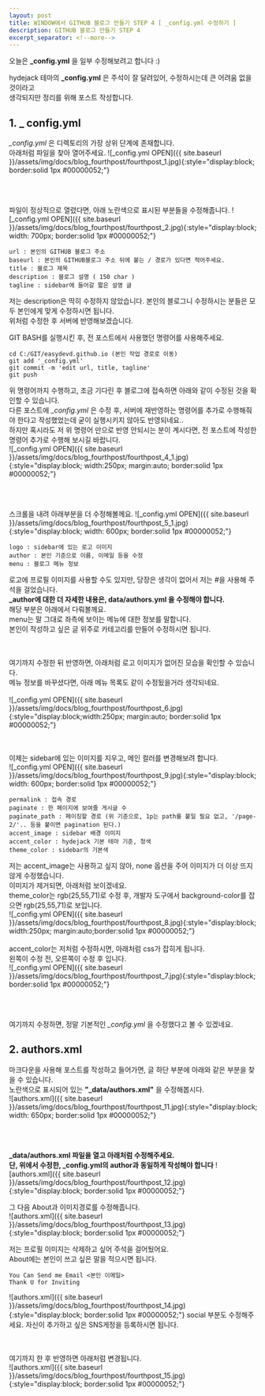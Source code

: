 ```yaml
---
layout: post
title: WINDOW에서 GITHUB 블로그 만들기 STEP 4 [ _config.yml 수정하기 ]
description: GITHUB 블로그 만들기 STEP 4
excerpt_separator: <!--more-->
---
```


오늘은 **_config.yml** 을 일부 수정해보려고 합니다 :)

hydejack 테마의 **_config.yml** 은 주석이 잘 달려있어, 수정하시는데 큰 어려움 없을것이라고  
생각되지만 정리를 위해 포스트 작성합니다.

## 1. _ config.yml   

*_config.yml* 은 디렉토리의 가장 상위 단계에 존재합니다.  
아래처럼 파일을 찾아 열어주세요.
![_config.yml OPEN]({{ site.baseurl }}/assets/img/docs/blog_fourthpost/fourthpost_1.jpg){:style="display:block; border:solid 1px #00000052;"}

<br><br>

파일이 정상적으로 열렸다면, 아래 노란색으로 표시된 부분들을 수정해줍니다.
![_config.yml OPEN]({{ site.baseurl }}/assets/img/docs/blog_fourthpost/fourthpost_2.jpg){:style="display:block; width: 700px; border:solid 1px #00000052;"}

~~~
url : 본인의 GITHUB 블로그 주소  
baseurl : 본인의 GITHUB블로그 주소 뒤에 붙는 / 경로가 있다면 적어주세요.  
title : 블로그 제목  
description : 블로그 설명 ( 150 char )  
tagline : sidebar에 들어갈 짧은 설명 글  
~~~

저는 description은 딱히 수정하지 않았습니다. 본인의 블로그니 수정하시는 분들은 모두 본인에게 맞게 수정하시면 됩니다.  
위처럼 수정한 후 서버에 반영해보겠습니다.  


GIT BASH를 실행시킨 후, 전 포스트에서 사용했던 명령어를 사용해주세요.  
~~~
cd C:/GIT/easydevd.github.io (본인 작업 경로로 이동)  
git add '_config.yml'  
git commit -m 'edit url, title, tagline'  
git push  
~~~

위 명령어까지 수행하고, 조금 기다린 후 블로그에 접속하면 아래와 같이 수정된 것을 확인할 수 있습니다.  
다른 포스트에 *_config.yml* 은 수정 후, 서버에 재반영하는 명령어를 추가로 수행해줘야 한다고 작성했었는데
굳이 실행시키지 않아도 반영되네요..  
하지만 혹시라도 저 위 명령어 만으로 반영 안되시는 분이 계시다면, 전 포스트에 작성한 명령어 추가로 수행해 보시길 바랍니다.  
![_config.yml OPEN]({{ site.baseurl }}/assets/img/docs/blog_fourthpost/fourthpost_4_1.jpg){:style="display:block; width:250px; margin:auto; border:solid 1px #00000052;"}

<br><br>

스크롤을 내려 아래부분을 더 수정해볼께요.
![_config.yml OPEN]({{ site.baseurl }}/assets/img/docs/blog_fourthpost/fourthpost_5_1.jpg){:style="display:block; width: 600px; border:solid 1px #00000052;"}
~~~
logo : sidebar에 있는 로고 이미지  
author : 본인 기준으로 이름, 이메일 등을 수정  
menu : 블로그 메뉴 정보  
~~~

로고에 프로필 이미지를 사용할 수도 있지만, 당장은 생각이 없어서 저는 #을 사용해 주석을 걸었습니다.  
**_author에 대한 더 자세한 내용은, data/authors.yml 을 수정해야 합니다.**  
해당 부분은 아래에서 다뤄볼께요.  
menu는 말 그대로 좌측에 보이는 메뉴에 대한 정보를 말합니다.  
본인이 작성하고 싶은 글 위주로 카테고리를 만들어 수정하시면 됩니다.  

<br><br>
여기까지 수정한 뒤 반영하면, 아래처럼 로고 이미지가 없어진 모습을 확인할 수 있습니다.  
메뉴 정보를 바꾸셨다면, 아래 메뉴 목록도 같이 수정됬을거라 생각되네요.  
<br>
![_config.yml OPEN]({{ site.baseurl }}/assets/img/docs/blog_fourthpost/fourthpost_6.jpg){:style="display:block;width:250px; margin:auto; border:solid 1px #00000052;"}


<br><br>
이제는 sidebar에 있는 이미지를 지우고, 메인 컬러를 변경해보려 합니다.  
![_config.yml OPEN]({{ site.baseurl }}/assets/img/docs/blog_fourthpost/fourthpost_9.jpg){:style="display:block; width: 600px;  border:solid 1px #00000052;"}

~~~
permalink : 접속 경로  
paginate : 한 페이지에 보여줄 게시글 수  
paginate_path : 페이징할 경로 (위 기준으로, 1p는 path를 붙일 필요 없고, '/page-2/'.. 등을 붙이면 pagination 된다.)
accent_image : sidebar 배경 이미지  
accent_color : hydejack 기본 테마 기준, 청색  
theme_color : sidebar의 기본색  
~~~

저는 accent_image는 사용하고 싶지 않아, none 옵션을 주어 이미지가 더 이상 뜨지 않게 수정했습니다.  
이미지가 제거되면, 아래처럼 보이겠네요.  
theme_color는  rgb(25,55,71)로 수정 후, 개발자 도구에서 background-color를 잡으면  rgb(25,55,71)로 보입니다.  
![_config.yml OPEN]({{ site.baseurl }}/assets/img/docs/blog_fourthpost/fourthpost_8.jpg){:style="display:block; width:250px; margin:auto;border:solid 1px #00000052;"}
<br><br>
accent_color는 저처럼 수정하시면, 아래처럼 css가 잡히게 됩니다.  
왼쪽이 수정 전, 오른쪽이 수정 후 입니다.  
![_config.yml OPEN]({{ site.baseurl }}/assets/img/docs/blog_fourthpost/fourthpost_7.jpg){:style="display:block; border:solid 1px #00000052;"}

<br><br>

여기까지 수정하면, 정말 기본적인 *_config.yml* 을 수정했다고 볼 수 있겠네요.  

## 2. authors.xml
마크다운을 사용해 포스트를 작성하고 들어가면, 글 하단 부분에 아래와 같은 부분을 찾을 수 있습니다.  
노란색으로 표시되어 있는 **"_data/authors.xml"** 을 수정해봅시다.  
![authors.xml]({{ site.baseurl }}/assets/img/docs/blog_fourthpost/fourthpost_11.jpg){:style="display:block; width: 650px; border:solid 1px #00000052;"}


<br><br>

**_data/authors.xml 파일을 열고 아래처럼 수정해주세요.**  
**단, 위에서 수정한, _config.yml의 author과 동일하게 작성해야 합니다**
![authors.xml]({{ site.baseurl }}/assets/img/docs/blog_fourthpost/fourthpost_12.jpg){:style="display:block; border:solid 1px #00000052;"}

그 다음 About과 이미지경로를 수정해줍니다.  
![authors.xml]({{ site.baseurl }}/assets/img/docs/blog_fourthpost/fourthpost_13.jpg){:style="display:block; border:solid 1px #00000052;"}

저는 프로필 이미지는 삭제하고 싶어 주석을 걸어뒀어요.  
About에는 본인이 쓰고 싶은 말을 적으시면 됩니다.  
~~~
You Can Send me Email <본인 이메일>  
Thank U for Inviting
~~~

![authors.xml]({{ site.baseurl }}/assets/img/docs/blog_fourthpost/fourthpost_14.jpg){:style="display:block; border:solid 1px #00000052;"}
social 부분도 수정해주세요. 자신이 추가하고 싶은 SNS게정을 등록하시면 됩니다.  

<br><br>
여기까지 한 후 반영하면 아래처럼 변경됩니다.  
![authors.xml]({{ site.baseurl }}/assets/img/docs/blog_fourthpost/fourthpost_15.jpg){:style="display:block; border:solid 1px #00000052;"}

